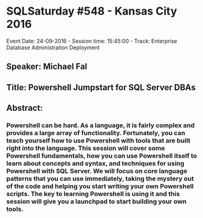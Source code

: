 # SQLSaturday #548 - Kansas City 2016
Event Date: 24-09-2016 - Session time: 15:45:00 - Track: Enterprise Database Administration  Deployment
## Speaker: Michael Fal
## Title: Powershell Jumpstart for SQL Server DBAs
## Abstract:
### Powershell can be hard. As a language, it is fairly complex and provides a large array of functionality.  Fortunately, you can teach yourself how to use Powershell with tools that are built right into the language. This session will cover some Powershell fundamentals, how you can use Powershell itself to learn about concepts and syntax, and techniques for using Powershell with SQL Server. We will focus on core language patterns that you can use immediately, taking the mystery out of the code and helping you start writing your own Powershell scripts. The key to learning Powershell is using it and this session will give you a launchpad to start building your own tools.
